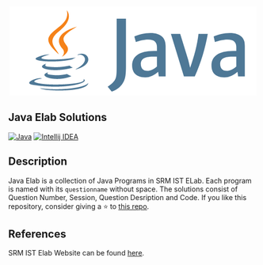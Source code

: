 

<p align="center"><a href="https://github.com/Abhijith14/JavaElab" target="_blank" rel="noopener noreferrer"><img src="https://github.com/Abhijith14/JavaElab/blob/main/readme_assets/logo.png" alt="re-frame logo"></a></p>

## Java Elab Solutions

[![Java](https://img.shields.io/badge/java-java%2015.0.2%202021/01/19-97C93C?labelColor=283C67&logo=java&style=for-the-badge)](https://www.java.com/en/)
[![Intellij IDEA](https://img.shields.io/badge/IntelliJ%20IDEA-Version:%202020.3.3-97C93C?labelColor=283C67&logo=Intellij%20IDEA&style=for-the-badge)](https://www.jetbrains.com/idea/)


## Description

Java Elab is a collection of Java Programs in SRM IST ELab. Each program is named with its ```questionname``` without space. The solutions consist of Question Number, Session, Question Desription and Code. If you like this repository, consider giving a ⭐ to [this repo](https://github.com/Abhijith14/JavaElab).

## References 

SRM IST Elab Website can be found [here](https://care.srmist.edu.in).

